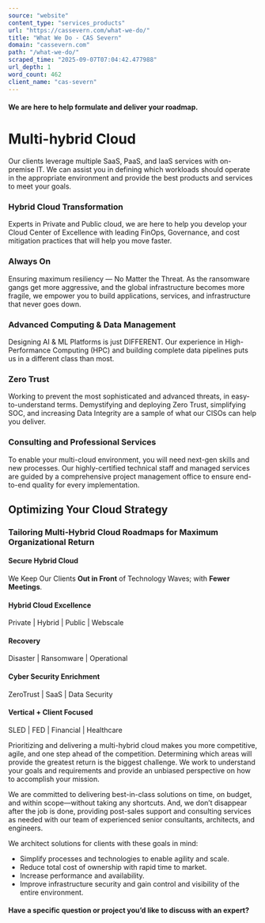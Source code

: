 ```yaml
---
source: "website"
content_type: "services_products"
url: "https://cassevern.com/what-we-do/"
title: "What We Do - CAS Severn"
domain: "cassevern.com"
path: "/what-we-do/"
scraped_time: "2025-09-07T07:04:42.477988"
url_depth: 1
word_count: 462
client_name: "cas-severn"
---
```


#### We are here to help formulate and deliver your roadmap.

# Multi-hybrid Cloud

Our clients leverage multiple SaaS, PaaS, and IaaS services with on-premise IT. We can assist you in defining which workloads should operate in the appropriate environment and provide the best products and services to meet your goals.

### Hybrid Cloud Transformation

Experts in Private and Public cloud, we are here to help you develop your Cloud Center of Excellence with leading FinOps, Governance, and cost mitigation practices that will help you move faster.

### Always On

Ensuring maximum resiliency — No Matter the Threat. As the ransomware gangs get more aggressive, and the global infrastructure becomes more fragile, we empower you to build applications, services, and infrastructure that never goes down.

### Advanced Computing & Data Management

Designing AI & ML Platforms is just DIFFERENT. Our experience in High-Performance Computing (HPC) and building complete data pipelines puts us in a different class than most.

### Zero Trust

Working to prevent the most sophisticated and advanced threats, in easy-to-understand terms. Demystifying and deploying Zero Trust, simplifying SOC, and increasing Data Integrity are a sample of what our CISOs can help you deliver.

### Consulting and Professional Services

To enable your multi-cloud environment, you will need next-gen skills and new processes. Our highly-certified technical staff and managed services are guided by a comprehensive project management office to ensure end-to-end quality for every implementation.

## Optimizing Your Cloud Strategy

### Tailoring Multi-Hybrid Cloud Roadmaps for Maximum Organizational Return

#### Secure Hybrid Cloud

We Keep Our Clients **Out in Front** of Technology Waves; with **Fewer Meetings**.

#### Hybrid Cloud Excellence

Private | Hybrid | Public | Webscale

#### Recovery

Disaster | Ransomware | Operational

#### Cyber Security Enrichment

ZeroTrust | SaaS | Data Security

#### Vertical + Client Focused

SLED | FED | Financial | Healthcare

Prioritizing and delivering a multi-hybrid cloud makes you more competitive, agile, and one step ahead of the competition. Determining which areas will provide the greatest return is the biggest challenge. We work to understand your goals and requirements and provide an unbiased perspective on how to accomplish your mission.

We are committed to delivering best-in-class solutions on time, on budget, and within scope—without taking any shortcuts. And, we don’t disappear after the job is done, providing post-sales support and consulting services as needed with our team of experienced senior consultants, architects, and engineers.

We architect solutions for clients with these goals in mind:

*   Simplify processes and technologies to enable agility and scale.
*   Reduce total cost of ownership with rapid time to market.
*   Increase performance and availability.
*   Improve infrastructure security and gain control and visibility of the entire environment.

#### Have a specific question or project you’d like to discuss with an expert?